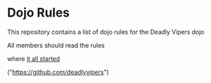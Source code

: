 Dojo Rules
==========

This repository contains a list of dojo rules for the Deadly Vipers dojo

All members should read the rules

where [it all started](https://github.com/deadlyviper)

("https://github.com/deadlyvipers")

